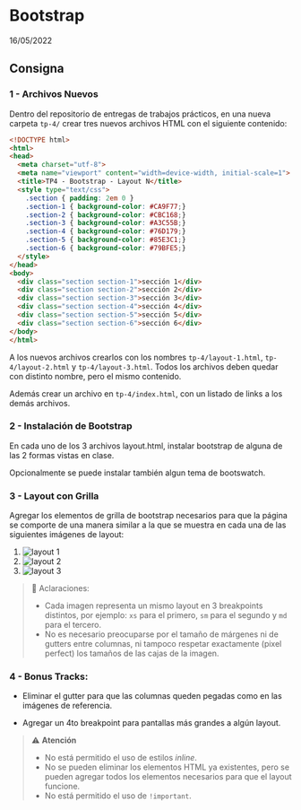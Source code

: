 # Bootstrap

16/05/2022

## Consigna

### 1 - Archivos Nuevos

Dentro del repositorio de entregas de trabajos prácticos, en una nueva carpeta `tp-4/` crear tres nuevos archivos HTML con el siguiente contenido:

```html
<!DOCTYPE html>
<html>
<head>
  <meta charset="utf-8">
  <meta name="viewport" content="width=device-width, initial-scale=1">
  <title>TP4 - Bootstrap - Layout N</title>
  <style type="text/css">
    .section { padding: 2em 0 }
    .section-1 { background-color: #CA9F77;}
    .section-2 { background-color: #CBC168;}
    .section-3 { background-color: #A3C55B;}
    .section-4 { background-color: #76D179;}
    .section-5 { background-color: #85E3C1;}
    .section-6 { background-color: #79BFE5;}
  </style>
</head>
<body>
  <div class="section section-1">sección 1</div>
  <div class="section section-2">sección 2</div>
  <div class="section section-3">sección 3</div>
  <div class="section section-4">sección 4</div>
  <div class="section section-5">sección 5</div>
  <div class="section section-6">sección 6</div>
</body>
</html>
```

A los nuevos archivos crearlos con los nombres `tp-4/layout-1.html`, `tp-4/layout-2.html` y `tp-4/layout-3.html`. Todos los archivos deben quedar con distinto nombre, pero el mismo contenido.

Además crear un archivo en `tp-4/index.html`, con un listado de links a los demás archivos.

### 2 - Instalación de Bootstrap

En cada uno de los 3 archivos layout.html, instalar bootstrap de alguna de las 2 formas vistas en clase. 

Opcionalmente se puede instalar también algun tema de bootswatch.

### 3 - Layout con Grilla

Agregar los elementos de grilla de bootstrap necesarios para que la página se comporte de una manera similar a la que se muestra en cada una de las siguientes imágenes de layout:

1. ![layout 1](/img/layout-1.png)
2. ![layout 2](/img/layout-2.png)
3. ![layout 3](/img/layout-3.png)

> 🧐 Aclaraciones: 
> - Cada imagen representa un mismo layout en 3 breakpoints distintos, por ejemplo: `xs` para el primero, `sm` para el segundo y `md` para el tercero.
> - No es necesario preocuparse por el tamaño de márgenes ni de gutters entre columnas, ni tampoco respetar exactamente (pixel perfect) los tamaños de las cajas de la imagen.


### 4 - Bonus Tracks: 

- Eliminar el gutter para que las columnas queden pegadas como en las imágenes de referencia.

- Agregar un 4to breakpoint para pantallas más grandes a algún layout.

> ⚠️ **Atención**
> 
> - No está permitido el uso de estilos *inline*.
> - No se pueden eliminar los elementos HTML ya existentes, pero se pueden agregar todos los elementos necesarios para que el layout funcione.
> - No está permitido el uso de `!important`.
